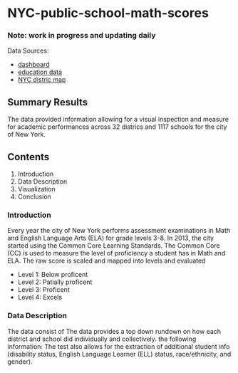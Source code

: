 # NYC-public-school-math-scores 
### Note: work in progress and updating daily
Data Sources:
- [dashboard](https://public.tableau.com/profile/aaron.ortega#!/)
- [education data](https://infohub.nyced.org/reports-and-policies/citywide-information-and-data/test-results)
- [NYC distric map](https://data.cityofnewyork.us/Education/School-Districts/r8nu-ymqj)
## Summary Results
The data provided information allowing for a visual inspection and measure for academic performances across 32 districs and 1117 schools for the city of New York. 



## Contents
1. Introduction
2. Data Description
3. Visualization
4. Conclusion

### Introduction
Every year the city of New York performs assessment examinations in Math and English Language Arts (ELA) for grade levels 3-8. In 2013, the city started using the Common Core Learning Standards. The Common Core (CC) is used to measure the level of proficiency a student has in Math and ELA. The raw score is scaled and mapped into levels and evaluated
- Level 1: Below proficent
- Level 2: Patially proficent
- Level 3: Proficent
- Level 4: Excels

### Data Description
The data consist of 
The data provides a top down rundown on how each district and school did individually and collectively. the following information:  The test also allows for the extraction of additional student info (disability status, English Language Learner (ELL) status, race/ethnicity, and gender).
